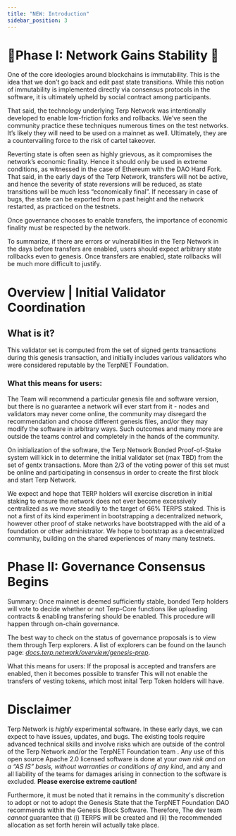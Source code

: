```yaml
---
title: "NEW: Introduction"
sidebar_position: 3
---
```

# 🚨Phase I: Network Gains Stability 🚨
One of the core ideologies around blockchains is immutability. This is the idea that we don’t go back and edit past state transitions. While this notion of immutability is implemented directly via consensus protocols in the software, it is ultimately upheld by social contract among participants.

That said, the technology underlying Terp Network was intentionally developed to enable low-friction forks and rollbacks. We’ve seen the community practice these techniques numerous times on the test networks. It’s likely they will need to be used on a mainnet as well. Ultimately, they are a countervailing force to the risk of cartel takeover.

Reverting state is often seen as highly grievous, as it compromises the network’s economic finality. Hence it should only be used in extreme conditions, as witnessed in the case of Ethereum with the DAO Hard Fork. That said, in the early days of the Terp Network, transfers will not be active, and hence the severity of state reversions will be reduced, as state transitions will be much less “economically final”. If necessary in case of bugs, the state can be exported from a past height and the network restarted, as practiced on the testnets.

Once governance chooses to enable transfers, the importance of economic finality must be respected by the network.

To summarize, if there are errors or vulnerabilities in the Terp Network in the days before transfers are enabled, users should expect arbitrary state rollbacks even to genesis. Once transfers are enabled, state rollbacks will be much more difficult to justify.

# Overview | Initial Validator Coordination

## **What is it?**

This validator set is computed from the set of signed gentx transactions during this genesis transaction, and initially includes various validators who were considered reputable by the TerpNET Foundation.

### What this means for users:

The Team will recommend a particular genesis file and software version, but there is no guarantee a network will ever start from it - nodes and validators may never come online, the community may disregard the recommendation and choose different genesis files, and/or they may modify the software in arbitrary ways. Such outcomes and many more are outside the teams control and completely in the hands of the community.

On initialization of the software, the Terp Network Bonded Proof-of-Stake system will kick in to determine the initial validator set (max TBD) from the set of gentx transactions. More than 2/3 of the voting power of this set must be online and participating in consensus in order to create the first block and start Terp Network.

We expect and hope that TERP holders will exercise discretion in initial staking to ensure the network does not ever become excessively centralized as we move steadily to the target of 66% TERPS staked. This is not a first of its kind experiment in bootstrapping a decentralized network, however other proof of stake networks have bootstrapped with the aid of a foundation or other administrator. We hope to bootstrap as a decentralized community, building on the shared experiences of many many testnets.

# **Phase II: Governance Consensus Begins**

Summary: Once mainnet is deemed sufficiently stable, bonded Terp holders will vote to decide whether or not Terp-Core functions like uploading contracts & enabling transfering should be enabled. This procedure will happen through on-chain governance. 

The best way to check on the status of governance proposals is to view them through Terp explorers. A list of explorers can be found on the launch page: [*docs.terp.network/overview/genesis-prep*](https://docs.terp.network/overview/genesis-prep).

What this means for users: If the proposal is accepted and transfers are enabled, then it becomes possible to transfer This will not enable the transfers of vesting tokens, which most inital Terp Token holders will have. 

# **Disclaimer**

Terp Network is *highly* experimental software. In these early days, we can expect to have issues, updates, and bugs. The existing tools require advanced technical skills and involve risks which are outside of the control of the Terp Network and/or the TerpNET Foundation team . Any use of this open source Apache 2.0 licensed software is done at your *own risk and on a “AS IS” basis, without warranties or conditions of any kind*, and any and all liability of the teams for damages arising in connection to the software is excluded. **Please exercise extreme caution!**

Furthermore, it must be noted that it remains in the community's discretion to adopt or not to adopt the Genesis State that the TerpNET Foundation DAO recommends within the Genesis Block Software. Therefore, The dev team *cannot* guarantee that (i) TERPS will be created and (ii) the recommended allocation as set forth herein will actually take place.